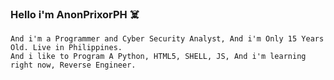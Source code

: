 ### Hello i'm AnonPrixorPH ☠️

```
And i'm a Programmer and Cyber Security Analyst, And i'm Only 15 Years Old. Live in Philippines.
And i like to Program A Python, HTML5, SHELL, JS, And i'm learning right now, Reverse Engineer.
```

